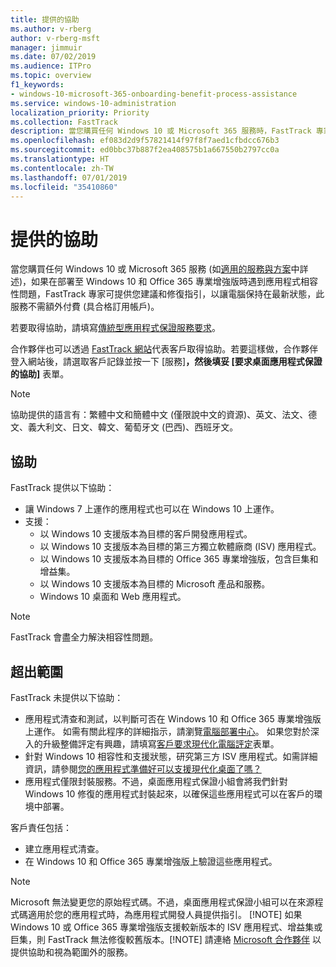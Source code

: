 ```yaml
---
title: 提供的協助
ms.author: v-rberg
author: v-rberg-msft
manager: jimmuir
ms.date: 07/02/2019
ms.audience: ITPro
ms.topic: overview
f1_keywords:
- windows-10-microsoft-365-onboarding-benefit-process-assistance
ms.service: windows-10-administration
localization_priority: Priority
ms.collection: FastTrack
description: 當您購買任何 Windows 10 或 Microsoft 365 服務時，FastTrack 專家會提供部署至 Windows 10 和 Office 365 專業增強版的建議和修復指引，並且讓您保持在最新狀態而不需額外成本 (具有合格訂用帳戶)。
ms.openlocfilehash: ef083d2d9f57821414f97f8f7aed1cfbdcc676b3
ms.sourcegitcommit: ed0bbc37b887f2ea408575b1a667550b2797cc0a
ms.translationtype: HT
ms.contentlocale: zh-TW
ms.lasthandoff: 07/01/2019
ms.locfileid: "35410860"
---
```

# <a name="assistance-offered"></a>提供的協助  

當您購買任何 Windows 10 或 Microsoft 365 服務 (如[適用的服務與方案](M365-eligible-services-and-plans.md)中詳述)，如果在部署至 Windows 10 和 Office 365 專業增強版時遇到應用程式相容性問題，FastTrack 專家可提供您建議和修復指引，以讓電腦保持在最新狀態，此服務不需額外付費 (具合格訂用帳戶)。

若要取得協助，請填寫[傳統型應用程式保證服務要求](https://go.microsoft.com/fwlink/?linkid=2022721)。

合作夥伴也可以透過 [FastTrack 網站](https://go.microsoft.com/fwlink/?linkid=780698)代表客戶取得協助。若要這樣做，合作夥伴登入網站後，請選取客戶記錄並按一下 [服務]****，然後填妥 [要求桌面應用程式保證的協助]**** 表單。

> [!NOTE]
> 協助提供的語言有：繁體中文和簡體中文 (僅限說中文的資源)、英文、法文、德文、義大利文、日文、韓文、葡萄牙文 (巴西)、西班牙文。 

## <a name="assistance"></a>協助

FastTrack 提供以下協助：
- 讓 Windows 7 上運作的應用程式也可以在 Windows 10 上運作。
- 支援：
    - 以 Windows 10 支援版本為目標的客戶開發應用程式。
    - 以 Windows 10 支援版本為目標的第三方獨立軟體廠商 (ISV) 應用程式。
    - 以 Windows 10 支援版本為目標的 Office 365 專業增強版，包含巨集和增益集。
    - 以 Windows 10 支援版本為目標的 Microsoft 產品和服務。
    - Windows 10 桌面和 Web 應用程式。
> [!NOTE]
> FastTrack 會盡全力解決相容性問題。 

## <a name="out-of-scope"></a>超出範圍

FastTrack 未提供以下協助：
- 應用程式清查和測試，以判斷可否在 Windows 10 和 Office 365 專業增強版上運作。 如需有關此程序的詳細指示，請瀏覽[電腦部署中心](https://go.microsoft.com/fwlink/?linkid=2080140)。 如果您對於深入的升級整備評定有興趣，請填寫[客戶要求現代化電腦評定](https://go.microsoft.com/fwlink/?linkid=2053818)表單。
- 針對 Windows 10 相容性和支援狀態，研究第三方 ISV 應用程式。如需詳細資訊，請參閱[您的應用程式準備好可以支援現代化桌面了嗎？](https://go.microsoft.com/fwlink/?linkid=2054580)
- 應用程式僅限封裝服務。不過，桌面應用程式保證小組會將我們針對 Windows 10 修復的應用程式封裝起來，以確保這些應用程式可以在客戶的環境中部署。

客戶責任包括：
- 建立應用程式清查。
- 在 Windows 10 和 Office 365 專業增強版上驗證這些應用程式。
> [!NOTE]
> Microsoft 無法變更您的原始程式碼。不過，桌面應用程式保證小組可以在來源程式碼適用於您的應用程式時，為應用程式開發人員提供指引。 [!NOTE]
> 如果 Windows 10 或 Office 365 專業增強版支援較新版本的 ISV 應用程式、增益集或巨集，則 FastTrack 無法修復較舊版本。[!NOTE]
> 請連絡 [Microsoft 合作夥伴](https://go.microsoft.com/fwlink/?linkid=2080150) 以提供協助和視為範圍外的服務。
